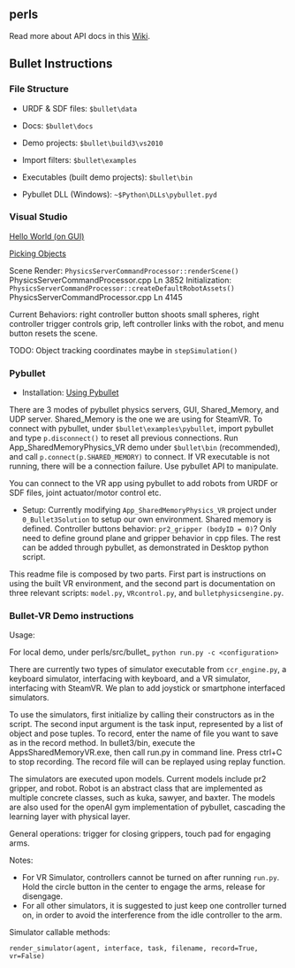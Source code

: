 ## perls

Read more about API docs in this [Wiki](https://github.com/JulianYG/perls/wiki).

## Bullet Instructions

### File Structure

- URDF & SDF files: `$bullet\data`

- Docs: `$bullet\docs`

- Demo projects: `$bullet\build3\vs2010`

- Import filters: `$bullet\examples`

- Executables (built demo projects): `$bullet\bin`

- Pybullet DLL (Windows): `~$Python\DLLs\pybullet.pyd`

### Visual Studio

[Hello World (on GUI)](http://bulletphysics.org/mediawiki-1.5.8/index.php/Creating_a_project_from_scratch#Download_and_install_CMake)

[Picking Objects](http://bulletphysics.org/mediawiki-1.5.8/index.php/Picking)

Scene Render: `PhysicsServerCommandProcessor::renderScene()`      PhysicsServerCommandProcessor.cpp     Ln 3852
Initialization: `PhysicsServerCommandProcessor::createDefaultRobotAssets()`      PhysicsServerCommandProcessor.cpp     Ln 4145

Current Behaviors: right controller button shoots small spheres, right controller trigger controls grip, left controller links with the robot, and menu button resets the scene.

TODO: Object tracking coordinates maybe in `stepSimulation()`

### Pybullet

- Installation: 
[Using Pybullet](http://bulletphysics.org/mediawiki-1.5.8/index.php/Using_pybullet)

There are 3 modes of pybullet physics servers, GUI, Shared_Memory, and UDP server. Shared_Memory is the one we are using for SteamVR. To connect with pybullet, under `$bullet\examples\pybullet`, import pybullet and type `p.disconnect()` to reset all previous connections. Run App_SharedMemoryPhysics_VR demo under `$bullet\bin` (recommended),  and call `p.connect(p.SHARED_MEMORY)` to connect. If VR executable is not running, there will be a connection failure. Use pybullet API to manipulate.

You can connect to the VR app using pybullet to add robots from URDF or SDF files, joint actuator/motor control etc.

- Setup:
Currently modifying `App_SharedMemoryPhysics_VR` project under `0_Bullet3Solution` to setup our own environment. Shared memory is defined. Controller buttons behavior: `pr2_gripper (bodyID = 0)`? Only need to define ground plane and gripper behavior in cpp files. The rest can be added through pybullet, as demonstrated in Desktop python script.

This readme file is composed by two parts. First part is instructions on using the built VR environment, and the second part is documentation on three relevant scripts: `model.py`, `VRcontrol.py`, and `bulletphysicsengine.py`.

### Bullet-VR Demo instructions

Usage:

For local demo, under perls/src/bullet_ `python run.py -c <configuration>`

There are currently two types of simulator executable from `ccr_engine.py`, a keyboard simulator, interfacing with keyboard,  and a VR simulator, interfacing with SteamVR. We plan to add joystick or smartphone interfaced simulators.

To use the simulators, first initialize by calling their constructors as in the script. The second input argument is the task input, represented by a list of object and pose tuples. To record, enter the name of file you want to save as in the record method. In bullet3/bin, execute the AppsSharedMemoryVR.exe, then call run.py in command line. Press ctrl+C to stop recording. The record file will can be replayed using replay function. 

The simulators are executed upon models. Current models include pr2 gripper, and robot. Robot is an abstract class that are implemented as multiple concrete classes, such as kuka, sawyer, and baxter. The models are also used for the openAI gym implementation of pybullet, cascading the learning layer with physical layer.

General operations: trigger for closing grippers, touch pad for engaging arms.

Notes:

- For VR Simulator, controllers cannot be turned on after running `run.py`. Hold the circle button in the center to engage the arms, release for disengage. 
- For all other simulators, it is suggested to just keep one controller turned on, in order to avoid the interference from the idle controller to the arm.

Simulator callable methods:

`render_simulator(agent, interface, task, filename, record=True, vr=False)`

